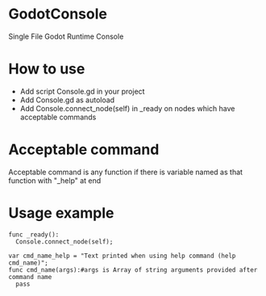 # GodotConsole
Single File Godot Runtime Console

# How to use
- Add script Console.gd in your project
- Add Console.gd as autoload
- Add Console.connect_node(self) in _ready on nodes which have acceptable commands

# Acceptable command
Acceptable command is any function if there is variable named as that function with "_help" at end

# Usage example
```gdscript
func _ready():
  Console.connect_node(self);

var cmd_name_help = "Text printed when using help command (help cmd_name)";
func cmd_name(args):#args is Array of string arguments provided after command name
  pass
```
